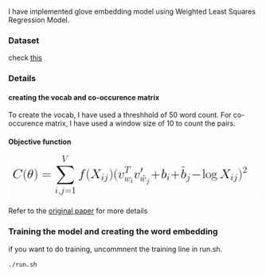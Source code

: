 I have implemented glove embedding model using Weighted Least Squares Regression Model.

### Dataset

check [this](https://github.com/raja-kumar/CSE-244-ML-for-NLP/tree/main/asg1#dataset)

### Details

#### creating the vocab and co-occurence matrix
To create the vocab, I have used a threshhold of 50 word count. For co-occurence matrix, I have used a window size of 10 to count the pairs.

#### Objective function
![alt text](https://github.com/raja-kumar/CSE-244-ML-for-NLP/blob/main/asg1/glove/imgs/glove_objective_fn.png)

Refer to the [original paper](https://nlp.stanford.edu/pubs/glove.pdf) for more details

### Training the model and creating the word embedding

if you want to do training, uncommnent the training line in run.sh.

```
./run.sh

```
